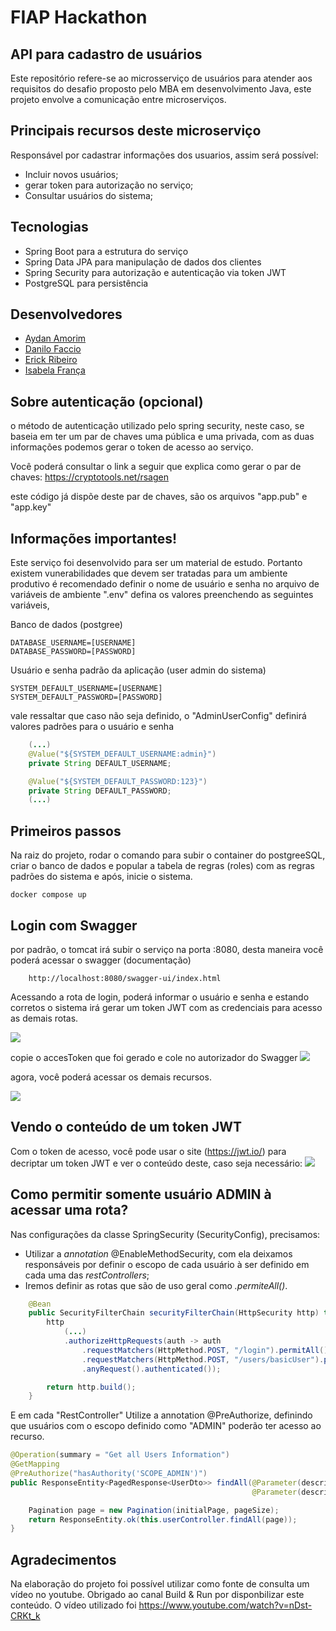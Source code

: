 # FIAP Hackathon
## API para cadastro de usuários

Este repositório refere-se ao microsserviço de usuários para atender aos requisitos do desafio proposto pelo 
MBA em desenvolvimento Java, este projeto envolve a comunicação entre microserviços.

## Principais recursos deste microserviço

Responsável por cadastrar informações dos usuarios, assim será possível:
* Incluir novos usuários;
* gerar token para autorização no serviço;
* Consultar usuários do sistema;

## Tecnologias

* Spring Boot para a estrutura do serviço
* Spring Data JPA para manipulação de dados dos clientes
* Spring Security para autorização e autenticação via token JWT
* PostgreSQL para persistência

## Desenvolvedores

- [Aydan Amorim](https://github.com/AydanAmorim)
- [Danilo Faccio](https://github.com/DFaccio)
- [Erick Ribeiro](https://github.com/erickmatheusribeiro)
- [Isabela França](https://github.com/fysabelah)

## Sobre autenticação (opcional)

o método de autenticação utilizado pelo spring security, neste caso, se baseia em ter um par de chaves uma pública e uma privada, com as duas informações podemos gerar o token de acesso ao serviço.

Você poderá consultar o link a seguir que explica como gerar o par de chaves: https://cryptotools.net/rsagen

este código já dispõe deste par de chaves, são os arquivos "app.pub" e "app.key"


## Informações importantes!

Este serviço foi desenvolvido para ser um material de estudo. Portanto existem vunerabilidades que devem ser tratadas para um ambiente produtivo
é recomendado definir o nome de usuário e senha no arquivo de variáveis de ambiente ".env"
defina os valores preenchendo as seguintes variáveis, 

Banco de dados (postgree)
```
DATABASE_USERNAME=[USERNAME]
DATABASE_PASSWORD=[PASSWORD]
```

Usuário e senha padrão da aplicação (user admin do sistema)
```
SYSTEM_DEFAULT_USERNAME=[USERNAME]
SYSTEM_DEFAULT_PASSWORD=[PASSWORD]
```
vale ressaltar que caso não seja definido, o "AdminUserConfig" definirá valores padrões para o usuário e senha
``` java
    (...)
    @Value("${SYSTEM_DEFAULT_USERNAME:admin}")
    private String DEFAULT_USERNAME;

    @Value("${SYSTEM_DEFAULT_PASSWORD:123}")
    private String DEFAULT_PASSWORD;
    (...)
```

## Primeiros passos

Na raiz do projeto, rodar o comando para subir o container do postgreeSQL, criar o banco de dados e popular a tabela de regras (roles) com as regras padrões do sistema e após, inicie o sistema.
```
docker compose up
```

## Login com Swagger
por padrão, o tomcat irá subir o serviço na porta :8080, desta maneira você poderá acessar o swagger (documentação)
```
    http://localhost:8080/swagger-ui/index.html
```

Acessando a rota de login, poderá informar o usuário e senha e estando corretos o sistema irá gerar um token JWT com as credenciais para acesso as demais rotas.

<img src ="./assets/login.png">

copie o accesToken que foi gerado e cole no autorizador do Swagger
<img src ="./assets/Authorize.png">

agora, você poderá acessar os demais recursos.

<img src ="./assets/request_logado.png">

## Vendo o conteúdo de um token JWT
Com o token de acesso, você pode usar o site (https://jwt.io/) para decriptar um token JWT e ver o conteúdo deste, caso seja necessário:
<img src ="./assets/jwtToken.png">


## Como permitir somente usuário ADMIN à acessar uma rota?

Nas configurações da classe SpringSecurity (SecurityConfig), precisamos:
- Utilizar a *annotation* @EnableMethodSecurity, com ela deixamos responsáveis por definir o escopo de cada usuário à ser definido em cada uma das *restControllers*;
- Iremos definir as rotas que são de uso geral como *.permiteAll()*.

``` Java
    @Bean
    public SecurityFilterChain securityFilterChain(HttpSecurity http) throws Exception {
        http
            (...)
            .authorizeHttpRequests(auth -> auth
                .requestMatchers(HttpMethod.POST, "/login").permitAll()
                .requestMatchers(HttpMethod.POST, "/users/basicUser").permitAll()
                .anyRequest().authenticated());

        return http.build();
    }
```

E em cada "RestController" Utilize a annotation @PreAuthorize, definindo que usuários com o escopo definido como "ADMIN" poderão ter acesso ao recurso.

``` Java
@Operation(summary = "Get all Users Information")
@GetMapping
@PreAuthorize("hasAuthority('SCOPE_ADMIN')")
public ResponseEntity<PagedResponse<UserDto>> findAll(@Parameter(description = "Default value 10. Max value 1000", example = "10") @RequestParam(required = false) Integer pageSize,
                                                      @Parameter(description = "Default value 0", example = "0") @RequestParam(required = false) Integer initialPage) {

    Pagination page = new Pagination(initialPage, pageSize);
    return ResponseEntity.ok(this.userController.findAll(page));
}
```


## Agradecimentos

Na elaboração do projeto foi possível utilizar como fonte de consulta um vídeo no youtube.
Obrigado ao canal Build & Run por disponbilizar este conteúdo. O vídeo utilizado foi https://www.youtube.com/watch?v=nDst-CRKt_k